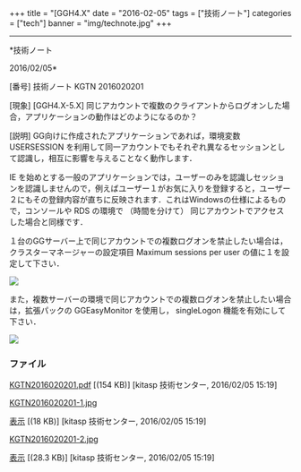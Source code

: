 ﻿+++
title = "[GGH4.X"
date = "2016-02-05"
tags = ["技術ノート"]
categories = ["tech"]
banner = "img/technote.jpg"
+++

-----------------------------------------------------------------------------------------------------------------------------

*技術ノート

2016/02/05*


[番号]
技術ノート KGTN 2016020201

[現象]
[GGH4.X-5.X]
同じアカウントで複数のクライアントからログオンした場合，アプリケーションの動作はどのようになるのか？

[説明]
GG向けに作成されたアプリケーションであれば，環境変数 USERSESSION
を利用して同一アカウントでもそれぞれ異なるセッションとして認識し，相互に影響を与えることなく動作します．

IE
を始めとする一般のアプリケーションでは，ユーザーのみを認識しセッションを認識しませんので，例えばユーザー１がお気に入りを登録すると，ユーザー２にもその登録内容が直ちに反映されます．これはWindowsの仕様によるもので，コンソールや
RDS の環境で （時間を分けて）
同じアカウントでアクセスした場合と同様です．

１台のGGサーバー上で同じアカウントでの複数ログオンを禁止したい場合は，クラスターマネージャーの設定項目
Maximum sessions per user の値に１を設定して下さい．

![](http://techreport.kitasp.net/attachments/download/2459/KGTN2016020201-1.jpg)

また，複数サーバーの環境で同じアカウントでの複数ログオンを禁止したい場合は，拡張パックの
GGEasyMonitor を使用し， singleLogon 機能を有効にして下さい．

![](http://techreport.kitasp.net/attachments/download/2460/KGTN2016020201-2.jpg)


### ファイル

 
 


[KGTN2016020201.pdf](http://techreport.kitasp.net/attachments/download/2458/KGTN2016020201.pdf)
 [(154 KB)] [kitasp 技術センター, 2016/02/05
15:19]

[KGTN2016020201-1.jpg](http://techreport.kitasp.net/attachments/download/2459/KGTN2016020201-1.jpg)

[表示](http://techreport.kitasp.net/attachments/2459/KGTN2016020201-1.jpg "表示")
 [(18 KB)] [kitasp 技術センター, 2016/02/05
15:19]

[KGTN2016020201-2.jpg](http://techreport.kitasp.net/attachments/download/2460/KGTN2016020201-2.jpg)

[表示](http://techreport.kitasp.net/attachments/2460/KGTN2016020201-2.jpg "表示")
 [(28.3 KB)] [kitasp 技術センター, 2016/02/05
15:19]


 


 

